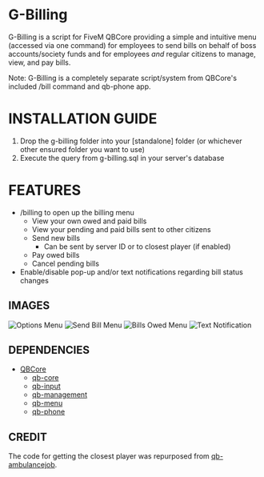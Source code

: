 # G-Billing

G-Billing is a script for FiveM QBCore providing a simple and intuitive menu (accessed via one command) for employees to send bills on behalf of boss accounts/society funds and for employees *and* regular citizens to manage, view, and pay bills.

Note: G-Billing is a completely separate script/system from QBCore's included /bill command and qb-phone app.

<h1>INSTALLATION GUIDE</h1>

1. Drop the g-billing folder into your [standalone] folder (or whichever other ensured folder you want to use)
2. Execute the query from g-billing.sql in your server's database

<h1>FEATURES</h1>

- /billing to open up the billing menu
  - View your own owed and paid bills
  - View your pending and paid bills sent to other citizens
  - Send new bills
    - Can be sent by server ID or to closest player (if enabled)
  - Pay owed bills
  - Cancel pending bills
- Enable/disable pop-up and/or text notifications regarding bill status changes

**IMAGES**
-----
![Options Menu](https://i.ibb.co/wYp1frv/gbillingoptionsmenu.png)
![Send Bill Menu](https://i.ibb.co/jMFQt0b/gbillingsendbillmenu.png)
![Bills Owed Menu](https://i.ibb.co/Fx1b4KD/gbillingbillsowedmenu.png)
![Text Notification](https://i.ibb.co/tLFZcgt/gbillingtextnotification.png)

**DEPENDENCIES**
-----
- [QBCore](https://github.com/qbcore-framework)
  - [qb-core](https://github.com/qbcore-framework/qb-core)
  - [qb-input](https://github.com/qbcore-framework/qb-input)
  - [qb-management](https://github.com/qbcore-framework/qb-management)
  - [qb-menu](https://github.com/qbcore-framework/qb-menu)
  - [qb-phone](https://github.com/qbcore-framework/qb-phone)

**CREDIT**
-----
The code for getting the closest player was repurposed from [qb-ambulancejob](https://github.com/qbcore-framework/qb-ambulancejob).